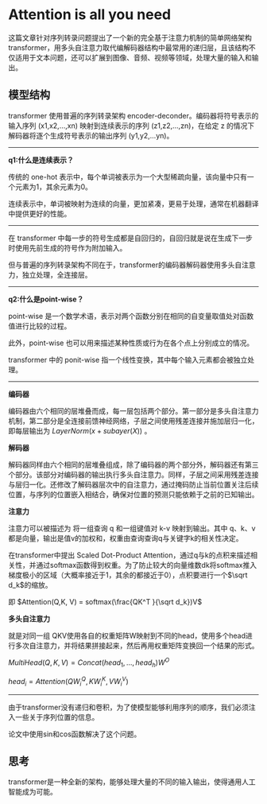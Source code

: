 # Attention is all you need

这篇文章针对序列转录问题提出了一个新的完全基于注意力机制的简单网络架构 transformer，用多头自注意力取代编解码器结构中最常用的递归层，且该结构不仅适用于文本问题，还可以扩展到图像、音频、视频等领域，处理大量的输入和输出。

## 模型结构

transformer 使用普遍的序列转录架构 encoder-deconder。编码器将符号表示的输入序列 (x1,x2,…,xn) 映射到连续表示的序列 (z1,z2,…,zn)，在给定 z 的情况下解码器将逐个生成符号表示的输出序列 (y1,y2,…yn)。

------

**q1:什么是连续表示？**

传统的 one-hot 表示中，每个单词被表示为一个大型稀疏向量，该向量中只有一个元素为1，其余元素为0。

连续表示中，单词被映射为连续的向量，更加紧凑，更易于处理，通常在机器翻译中提供更好的性能。

------

在 transformer 中每一步的符号生成都是自回归的，自回归就是说在生成下一步时使用先前生成的符号作为附加输入。

但与普遍的序列转录架构不同在于，transformer的编码器解码器使用多头自注意力，独立处理，全连接层。

------

**q2:什么是point-wise？**

point-wise 是一个数学术语，表示对两个函数分别在相同的自变量取值处对函数值进行比较的过程。

此外，point-wise 也可以用来描述某种性质或行为在各个点上分别成立的情况。

transformer 中的 ponit-wise 指一个线性变换，其中每个输入元素都会被独立处理。

------

**编码器**

编码器由六个相同的层堆叠而成，每一层包括两个部分。第一部分是多头自注意力机制，第二部分是全连接前馈神经网络，子层之间使用残差连接并施加层归一化，即每层输出为 $LayerNorm(x+subayer(X))$ 。

**解码器**

解码器同样由六个相同的层堆叠组成，除了编码器的两个部分外，解码器还有第三个部分。该部分对编码器的输出执行多头自注意力。同样，子层之间采用残差连接与层归一化。还修改了解码器层次中的自注意力，通过掩码防止当前位置关注后续位置，与序列的位置嵌入相结合，确保对位置的预测只能依赖于之前的已知输出。

**注意力**

注意力可以被描述为 将一组查询 q 和一组键值对 k-v 映射到输出。其中 q、k、v 都是向量，输出是值v的加权和，权重由查询查询q与关键字k的相关性决定。

在transformer中提出 Scaled Dot-Product Attention，通过q与k的点积来描述相关性，并通过softmax函数得到权重。为了防止较大的向量维数dk将softmax推入梯度极小的区域（大概率接近于1，其余的都接近于0），点积要进行一个$\sqrt d_k$的缩放。

即  $Attention(Q,K, V) = softmax(\frac{QK^T }{\sqrt d_k})V$

**多头自注意力**

就是对同一组 QKV使用各自的权重矩阵W映射到不同的head，使用多个head进行多次自注意力，并将结果拼接起来，然后再用权重矩阵变换回一个结果的形式。

$MultiHead(Q,K, V) = Concat(head_1, ..., head_h)W^O$

$head_i = Attention(QW^Q_i,KW^K_i,VW^V_i)$

------

由于transformer没有递归和卷积，为了使模型能够利用序列的顺序，我们必须注入一些关于序列位置的信息。

论文中使用sin和cos函数解决了这个问题。

## 思考

transformer是一种全新的架构，能够处理大量的不同的输入输出，使得通用人工智能成为可能。
